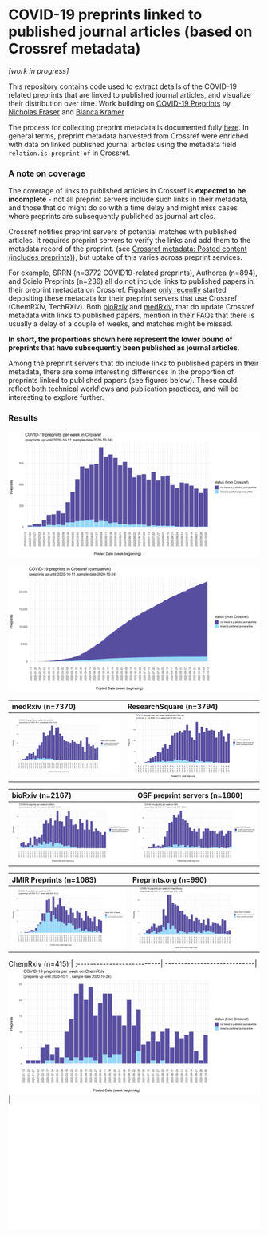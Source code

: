 # COVID-19 preprints linked to published journal articles (based on Crossref metadata)

*[work in progress]*

This repository contains code used to extract details of the COVID-19 related preprints that are linked to published journal articles, and visualize their distribution over time. Work building on [COVID-19 Preprints](https://github.com/nicholasmfraser/covid19_preprints) by [Nicholas Fraser](https://orcid.org/0000-0002-7582-6339) and [Bianca Kramer](https://orcid.org/0000-0002-5965-6560)


The process for collecting preprint metadata is documented fully [here](covid19_preprints_published.Rmd). In general terms, preprint metadata harvested from Crossref were enriched with data on linked published journal articles using the metadata field `relation.is-preprint-of` in Crossref.  

### A note on coverage
The coverage of links to published articles in Crossref is **expected to be incomplete** - not all preprint servers include such links in their metadata, and those that do might do so with a time delay and might miss cases where preprints are subsequently published as journal articles. 

Crossref notifies preprint servers of potential matches with published articles. It requires preprint servers to verify the links and add them to the metadata record of the preprint. 
(see [Crossref metadata: Posted content (includes preprints)](https://support.crossref.org/hc/en-us/articles/213126346-Posted-content-includes-preprints#assoc)), but uptake of this varies across preprint services.


For example, SRRN (n=3772 COVID19-related preprints), Authorea (n=894), and Scielo Preprints (n=236) all do not include links to published papers in their preprint metadata on Crossref. Figshare [only recently](https://twitter.com/figshare/status/1277516684358803461) started depositing these metadata for their preprint servers that use Crossref (ChemRXiv, TechRXiv). Both [bioRxiv](https://www.biorxiv.org/about/FAQ) and [medRxiv](https://www.medrxiv.org/about/FAQ), that do update Crossref metadata with links to published papers, mention in their FAQs that there is usually a delay of a couple of weeks, and matches might be missed. 

**In short, the proportions shown here represent the lower bound of preprints that have subsequently been published as journal articles**. 

Among the preprint servers that do include links to published papers in their metadata, there are some interesting differences in the proportion of preprints linked to published papers (see figures below). These could reflect both technical workflows and publication practices, and will be interesting to explore further. 

### Results
![](outputs/figures/covid19_preprints_published_week.png)

![](outputs/figures/covid19_preprints_published_day_cumulative.png)


medRxiv (n=7370) | ResearchSquare (n=3794)
:--------------------------|:----------------------------|
![COVID-19 preprints per week - medRxiv](outputs/figures/covid19_preprints_published_medRxiv_week.png) | ![COVID-19 preprints per week - ResearchSquare](outputs/figures/covid19_preprints_published_Research%20Square_week.png)

bioRxiv (n=2167) | OSF preprint servers (n=1880)
:--------------------------|:----------------------------|
![COVID-19 preprints per week - bioRxiv](outputs/figures/covid19_preprints_published_bioRxiv_week.png) | ![COVID-19 preprints per week - OSF](outputs/figures/covid19_preprints_published_OSF_week.png)

JMIR Preprints (n=1083) | Preprints.org (n=990)
:--------------------------|:----------------------------|
![COVID-19 preprints per week - JMIR](outputs/figures/covid19_preprints_published_JMIR_week.png) | ![COVID-19 preprints per week - Preprints.org](outputs/figures/covid19_preprints_published_Preprints.org_week.png)

ChemRxiv (n=415) | 
:--------------------------|:----------------------------|
![COVID-19 preprints per week - ChemRXiv](outputs/figures/covid19_preprints_published_ChemRxiv_week.png) | ![ ](outputs/figures/empty.png)